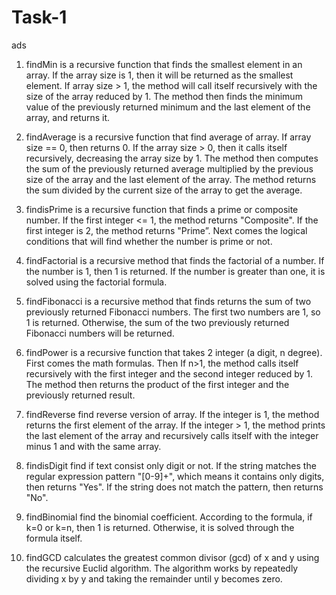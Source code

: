 # Task-1
ads
1)	findMin is a recursive function that finds the smallest element in an array. If the array size is 1, then it will be returned as the smallest element. If array size > 1, the method will call itself recursively with the size of the array reduced by 1.
The method then finds the minimum value of the previously returned minimum and the last element of the array, and returns it.

2)	findAverage is a recursive function that find average of array. If array size == 0, then returns 0. If the array size > 0, then it calls itself recursively, decreasing the array size by 1.
The method then computes the sum of the previously returned average multiplied by the previous size of the array and the last element of the array. The method returns the sum divided by the current size of the array to get the average.

3)	findisPrime is a recursive function that finds a prime or composite number. If the first integer <= 1, the method returns "Composite". If the first integer is 2, the method returns "Prime”. Next comes the logical conditions that will find whether the number is prime or not.

4)	findFactorial is a recursive method that finds the factorial of a number. If the number is 1, then 1 is returned. If the number is greater than one, it is solved using the factorial formula.


5)	findFibonacci is a recursive method that finds returns the sum of two previously returned Fibonacci numbers. The first two numbers are 1, so 1 is returned. Otherwise, the sum of the two previously returned Fibonacci numbers will be returned.

6)	findPower is a recursive function that takes 2 integer (a digit, n degree). First comes the math formulas. Then If n>1, the method calls itself recursively with the first integer and the second integer reduced by 1. The method then returns the product of the first integer and the previously returned result.

7)	findReverse find reverse version of array. If the integer is 1, the method returns the first element of the array. If the integer > 1, the method prints the last element of the array and recursively calls itself with the integer minus 1 and with the same array.

8)	findisDigit find if text consist only digit or not. If the string matches the regular expression pattern "[0-9]+", which means it contains only digits, then returns "Yes". If the string does not match the pattern, then returns "No".

9)	findBinomial  find the binomial coefficient. According to the formula, if k=0 or k=n, then 1 is returned. Otherwise, it is solved through the formula itself.

10)	findGCD  calculates the greatest common divisor (gcd) of x and y using the recursive Euclid algorithm. The algorithm works by repeatedly dividing x by y and taking the remainder until y becomes zero. 
